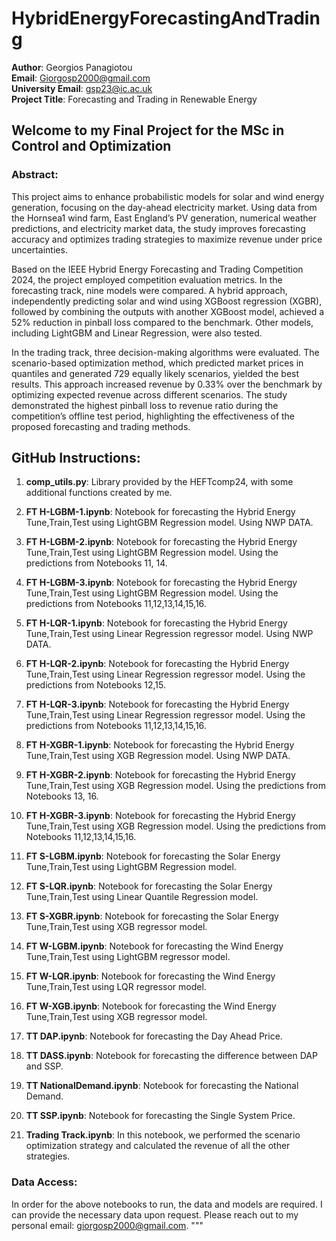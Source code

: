 # HybridEnergyForecastingAndTrading

**Author**: Georgios Panagiotou  
**Email**: Giorgosp2000@gmail.com  
**University Email**: gsp23@ic.ac.uk  
**Project Title**: Forecasting and Trading in Renewable Energy

## Welcome to my Final Project for the MSc in Control and Optimization

### Abstract:
This project aims to enhance probabilistic models for solar and wind energy generation, focusing on the day-ahead electricity market. Using data from the Hornsea1 wind farm, East England’s PV generation, numerical weather predictions, and electricity market data, the study improves forecasting accuracy and optimizes trading strategies to maximize revenue under price uncertainties.

Based on the IEEE Hybrid Energy Forecasting and Trading Competition 2024, the project employed competition evaluation metrics. In the forecasting track, nine models were compared. A hybrid approach, independently predicting solar and wind using XGBoost regression (XGBR), followed by combining the outputs with another XGBoost model, achieved a 52% reduction in pinball loss compared to the benchmark. Other models, including LightGBM and Linear Regression, were also tested.

In the trading track, three decision-making algorithms were evaluated. The scenario-based optimization method, which predicted market prices in quantiles and generated 729 equally likely scenarios, yielded the best results. This approach increased revenue by 0.33% over the benchmark by optimizing expected revenue across different scenarios. The study demonstrated the highest pinball loss to revenue ratio during the competition’s offline test period, highlighting the effectiveness of the proposed forecasting and trading methods.

## GitHub Instructions:
1. **comp_utils.py**: Library provided by the HEFTcomp24, with some additional functions created by me.
2. **FT H-LGBM-1.ipynb**: Notebook for forecasting the Hybrid Energy Tune,Train,Test using LightGBM Regression model. Using NWP DATA.
3. **FT H-LGBM-2.ipynb**: Notebook for forecasting the Hybrid Energy Tune,Train,Test using LightGBM Regression model. Using the predictions from Notebooks 11, 14.
4. **FT H-LGBM-3.ipynb**: Notebook for forecasting the Hybrid Energy Tune,Train,Test using LightGBM Regression model. Using the predictions from Notebooks 11,12,13,14,15,16.
  
6. **FT H-LQR-1.ipynb**: Notebook for forecasting the Hybrid Energy Tune,Train,Test using Linear Regression regressor model. Using NWP DATA.
7. **FT H-LQR-2.ipynb**: Notebook for forecasting the Hybrid Energy Tune,Train,Test using Linear Regression regressor model. Using the predictions from Notebooks 12,15.
8. **FT H-LQR-3.ipynb**: Notebook for forecasting the Hybrid Energy Tune,Train,Test using Linear Regression regressor model. Using the predictions from Notebooks 11,12,13,14,15,16.
  
10. **FT H-XGBR-1.ipynb**: Notebook for forecasting the Hybrid Energy Tune,Train,Test using XGB Regression model. Using NWP DATA.
11. **FT H-XGBR-2.ipynb**: Notebook for forecasting the Hybrid Energy Tune,Train,Test using XGB Regression model. Using the predictions from Notebooks 13, 16.
12. **FT H-XGBR-3.ipynb**: Notebook for forecasting the Hybrid Energy Tune,Train,Test using XGB Regression model. Using the predictions from Notebooks 11,12,13,14,15,16.
  
14. **FT S-LGBM.ipynb**: Notebook for forecasting the Solar Energy Tune,Train,Test using LightGBM Regression model.
15. **FT S-LQR.ipynb**: Notebook for forecasting the Solar Energy Tune,Train,Test using Linear Quantile Regression model.
16. **FT S-XGBR.ipynb**: Notebook for forecasting the Solar Energy Tune,Train,Test using XGB regressor model.
    
18. **FT W-LGBM.ipynb**: Notebook for forecasting the Wind Energy Tune,Train,Test using LightGBM regressor model.
19. **FT W-LQR.ipynb**: Notebook for forecasting the Wind Energy Tune,Train,Test using LQR regressor model.
20. **FT W-XGB.ipynb**: Notebook for forecasting the Wind Energy Tune,Train,Test using XGB regressor model.
    
22. **TT DAP.ipynb**: Notebook for forecasting the Day Ahead Price.
23. **TT DASS.ipynb**: Notebook for forecasting the difference between DAP and SSP.
24. **TT NationalDemand.ipynb**: Notebook for forecasting the National Demand.
25. **TT SSP.ipynb**: Notebook for forecasting the Single System Price.
26. **Trading Track.ipynb**: In this notebook, we performed the scenario optimization strategy and calculated the revenue of all the other strategies.

### Data Access:
In order for the above notebooks to run, the data and models are required. I can provide the necessary data upon request. Please reach out to my personal email: giorgosp2000@gmail.com.
"""
